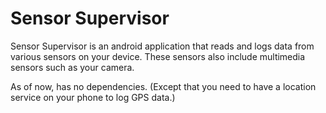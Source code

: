 Sensor Supervisor
=================

Sensor Supervisor is an android application that reads and logs data from various sensors on your device. These sensors also include multimedia sensors such as your camera.

As of now, has no dependencies. (Except that you need to have a location service on your phone to log GPS data.)
